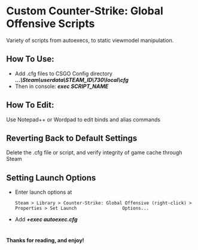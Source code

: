 # Custom Counter-Strike: Global Offensive Scripts

Variety of scripts from autoexecs, to static viewmodel manipulation.



## How To Use:

 - Add .cfg files to CSGO Config directory
  ***...\Steam\userdata\STEAM_ID\730\local\cfg***
 - Then in console:
  ***exec SCRIPT_NAME***

## How To Edit:

Use Notepad++ or Wordpad to edit binds and alias commands

## Reverting Back to Default Settings

Delete the .cfg file or script, and verify integrity of game cache through Steam


## Setting Launch Options

 - Enter launch options at 


	`Steam > Library > Counter-Strike: Global Offensive (right-click) > Properties > Set Launch 				Options...`

 - Add ***+exec autoexec.cfg***




#


**Thanks for reading, and enjoy!**

